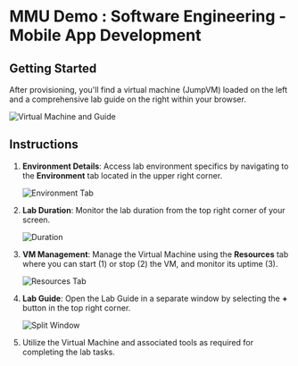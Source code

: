 # MMU Demo : Software Engineering - Mobile App Development

## Getting Started

After provisioning, you'll find a virtual machine (JumpVM) loaded on the left and a comprehensive lab guide on the right within your browser.

![Virtual Machine and Guide](images/vmandguide-u.png)

## Instructions

1. **Environment Details**: Access lab environment specifics by navigating to the **Environment** tab located in the upper right corner.

   ![Environment Tab](images/environment-tab.png)

2. **Lab Duration**: Monitor the lab duration from the top right corner of your screen.

   ![Duration](images/duration.png)

3. **VM Management**: Manage the Virtual Machine using the **Resources** tab where you can start (1) or stop (2) the VM, and monitor its uptime (3).

   ![Resources Tab](images/resources-tab.png)

4. **Lab Guide**: Open the Lab Guide in a separate window by selecting the **+** button in the top right corner.

   ![Split Window](images/split-win.png)

5. Utilize the Virtual Machine and associated tools as required for completing the lab tasks.

